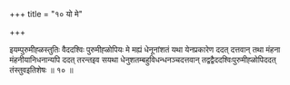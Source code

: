 +++
title = "१० यो मे"

+++

इयम्पुरुमीह्ळस्तुतिः वैददश्विः पुरुमीह्ळोपियः मे मह्यं धेनूनांशतं यथा येनप्रकारेण ददत् दत्तवान् तथा मंहना मंहनीयानिधनान्यपि ददत् तरन्तइव सयथा धेनुशतम्बहुविधन्धनञ्चदत्तवान् तद्वद्वैददश्विःपुरुमीह्ळोपिददत् तंस्तुवइतिशेषः ॥ १० ॥